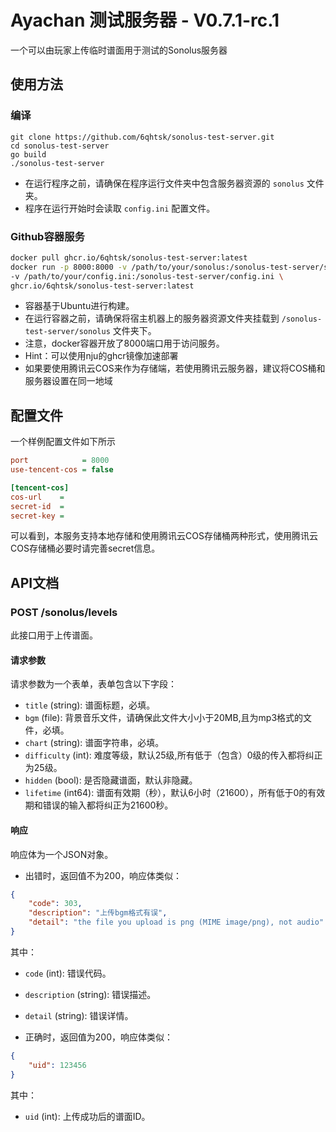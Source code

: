 # Ayachan 测试服务器 - V0.7.1-rc.1

一个可以由玩家上传临时谱面用于测试的Sonolus服务器

## 使用方法

### 编译

```shell
git clone https://github.com/6qhtsk/sonolus-test-server.git
cd sonolus-test-server
go build
./sonolus-test-server
```

- 在运行程序之前，请确保在程序运行文件夹中包含服务器资源的 `sonolus` 文件夹。
- 程序在运行开始时会读取 `config.ini` 配置文件。

### Github容器服务

```bash
docker pull ghcr.io/6qhtsk/sonolus-test-server:latest
docker run -p 8000:8000 -v /path/to/your/sonolus:/sonolus-test-server/sonolus \
-v /path/to/your/config.ini:/sonolus-test-server/config.ini \
ghcr.io/6qhtsk/sonolus-test-server:latest
```
- 容器基于Ubuntu进行构建。
- 在运行容器之前，请确保将宿主机器上的服务器资源文件夹挂载到 `/sonolus-test-server/sonolus` 文件夹下。
- 注意，docker容器开放了8000端口用于访问服务。
- Hint：可以使用nju的ghcr镜像加速部署
- 如果要使用腾讯云COS来作为存储端，若使用腾讯云服务器，建议将COS桶和服务器设置在同一地域

## 配置文件

一个样例配置文件如下所示

```ini
port            = 8000
use-tencent-cos = false

[tencent-cos]
cos-url    = 
secret-id  = 
secret-key =
```

可以看到，本服务支持本地存储和使用腾讯云COS存储桶两种形式，使用腾讯云COS存储桶必要时请完善secret信息。

## API文档

### POST /sonolus/levels

此接口用于上传谱面。

#### 请求参数

请求参数为一个表单，表单包含以下字段：

- `title` (string): 谱面标题，必填。
- `bgm` (file): 背景音乐文件，请确保此文件大小小于20MB,且为mp3格式的文件，必填。
- `chart` (string): 谱面字符串，必填。
- `difficulty` (int): 难度等级，默认25级,所有低于（包含）0级的传入都将纠正为25级。
- `hidden` (bool): 是否隐藏谱面，默认非隐藏。
- `lifetime` (int64): 谱面有效期（秒），默认6小时（21600），所有低于0的有效期和错误的输入都将纠正为21600秒。

#### 响应

响应体为一个JSON对象。

- 出错时，返回值不为200，响应体类似：

```json
{
	"code": 303,
	"description": "上传bgm格式有误",
	"detail": "the file you upload is png (MIME image/png), not audio"
}
```

其中：

- `code` (int): 错误代码。
- `description` (string): 错误描述。
- `detail` (string): 错误详情。

- 正确时，返回值为200，响应体类似：

```json
{
	"uid": 123456
}
```

其中：

- `uid` (int): 上传成功后的谱面ID。